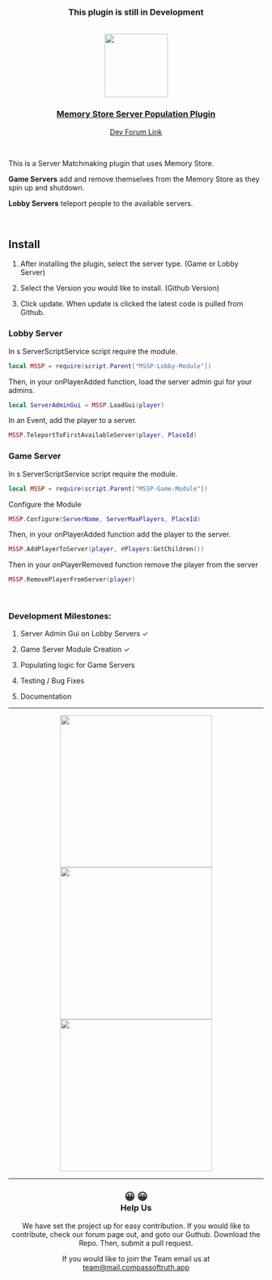 <div align="center">
<h3>This plugin is still in Development</h3>
<br>
<img width=125 src="https://storage.googleapis.com/compass-of-truth/images/ToolbarOpenWidget.jpg"/>
</div>

<div align="center">
<h3>

[Memory Store Server Population Plugin](https://www.roblox.com/library/14113075182/Memory-Store-Server-Populating)

</h3>

[Dev Forum Link](https://www.roblox.com/library/14113075182/Memory-Store-Server-Populating)

<br>
</div>

This is a Server Matchmaking plugin that uses Memory Store.

**Game Servers** add and remove themselves from the Memory Store as they spin up and shutdown.

**Lobby Servers** teleport people to the available servers.

<br>

<h2>Install</h2>

1. After installing the plugin, select the server type. (Game or Lobby Server)

2. Select the Version you would like to install. (Github Version)

3. Click update. When update is clicked the latest code is pulled from Github.
<h3>Lobby Server</h3>

<p> In s ServerScriptService script require the module.</p>

```lua
local MSSP = require(script.Parent["MSSP-Lobby-Module"])
 ```

<p> Then, in your onPlayerAdded function, load the server admin gui for your admins.</p>

```lua
local ServerAdminGui = MSSP.LoadGui(player)
 ```

<p> In an Event, add the player to a server.</p>

```lua
MSSP.TeleportToFirstAvailableServer(player, PlaceId)
 ```

<h3>Game Server</h3>

<p> In s ServerScriptService script require the module.</p>

```lua
local MSSP = require(script.Parent["MSSP-Game-Module"])
 ```

<p> Configure the Module</p>

```lua
MSSP.Configure(ServerName, ServerMaxPlayers, PlaceId)
 ```

<p> Then, in your onPlayerAdded function add the player to the server.</p>

```lua
MSSP.AddPlayerToServer(player, #Players:GetChildren())
 ```

<p> Then in your onPlayerRemoved function remove the player from the server</p>

```lua
MSSP.RemovePlayerFromServer(player)
 ```

<br>

<h3>Development Milestones:</h3>

1. Server Admin Gui on Lobby Servers &#10003;

2. Game Server Module Creation &#10003;

3. Populating logic for Game Servers

4. Testing / Bug Fixes

5. Documentation

<hr>

<div align="center">
<img width=300 src="https://storage.googleapis.com/compass-of-truth/images/PluginGui_1_1.gif"/> 
<img width=300 src="https://storage.googleapis.com/compass-of-truth/images/Plugin%20Explorer_1_2.gif"/> 
</div>
<div align="center">
<img width=300 src="https://storage.googleapis.com/compass-of-truth/images/ServerAdmin_1_2.gif"/> 
</div>
<hr>



<div align="center">
<h3><big>&#128512; &#x1F600;</big>
<br>
 Help Us
 </h3>
We have set the project up for easy contribution.
If you would like to contribute, check our forum page out, and goto our Guthub.
Download the Repo.
Then, submit a pull request.

If you would like to join the Team email us at
<a src="mailto:team@mail.compassoftruth.app">team@mail.compassoftruth.app</a>
</div>

